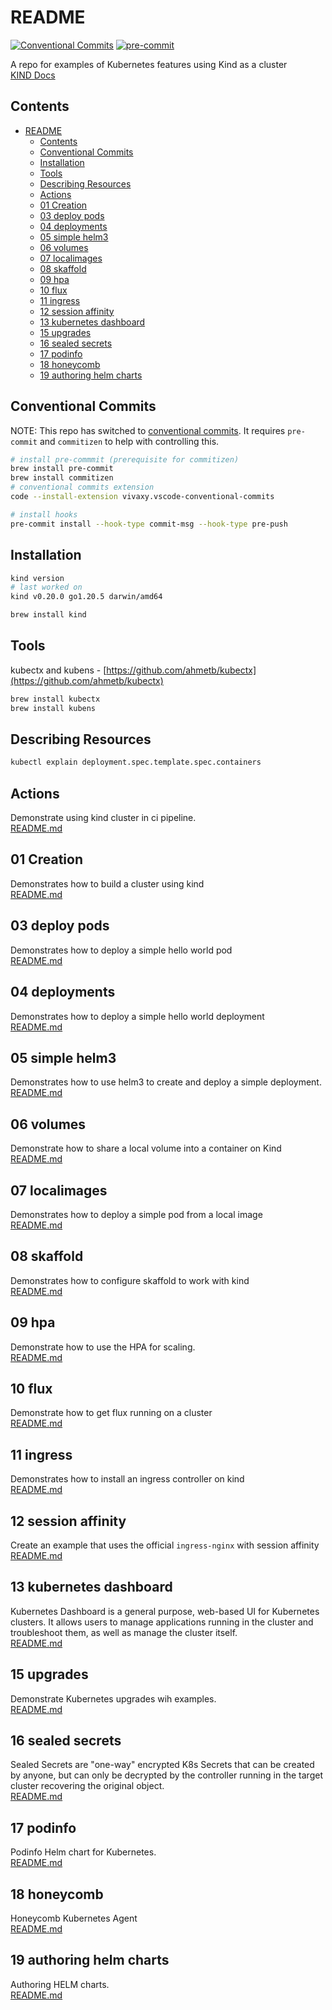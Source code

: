 # README

[![Conventional Commits](https://img.shields.io/badge/Conventional%20Commits-1.0.0-%23FE5196?logo=conventionalcommits&logoColor=white)](https://conventionalcommits.org) [![pre-commit](https://img.shields.io/badge/pre--commit-enabled-brightgreen?logo=pre-commit)](https://github.com/pre-commit/pre-commit)  

A repo for examples of Kubernetes features using Kind as a cluster  
[KIND Docs](https://kind.sigs.k8s.io/docs/user/quick-start/)

## Contents

- [README](#readme)
  - [Contents](#contents)
  - [Conventional Commits](#conventional-commits)
  - [Installation](#installation)
  - [Tools](#tools)
  - [Describing Resources](#describing-resources)
  - [Actions](#actions)
  - [01 Creation](#01-creation)
  - [03 deploy pods](#03-deploy-pods)
  - [04 deployments](#04-deployments)
  - [05 simple helm3](#05-simple-helm3)
  - [06 volumes](#06-volumes)
  - [07 localimages](#07-localimages)
  - [08 skaffold](#08-skaffold)
  - [09 hpa](#09-hpa)
  - [10 flux](#10-flux)
  - [11 ingress](#11-ingress)
  - [12 session affinity](#12-session-affinity)
  - [13 kubernetes dashboard](#13-kubernetes-dashboard)
  - [15 upgrades](#15-upgrades)
  - [16 sealed secrets](#16-sealed-secrets)
  - [17 podinfo](#17-podinfo)
  - [18 honeycomb](#18-honeycomb)
  - [19 authoring helm charts](#19-authoring-helm-charts)

## Conventional Commits

NOTE: This repo has switched to [conventional commits](https://www.conventionalcommits.org/en/v1.0.0). It requires `pre-commit` and `commitizen` to help with controlling this.  

```sh
# install pre-commmit (prerequisite for commitizen)
brew install pre-commit
brew install commitizen
# conventional commits extension
code --install-extension vivaxy.vscode-conventional-commits

# install hooks
pre-commit install --hook-type commit-msg --hook-type pre-push
```

## Installation

```sh
kind version
# last worked on
kind v0.20.0 go1.20.5 darwin/amd64

brew install kind
```

## Tools

kubectx and kubens - [https://github.com/ahmetb/kubectx](https://github.com/ahmetb/kubectx)

```sh
brew install kubectx
brew install kubens
```

## Describing Resources

```sh
kubectl explain deployment.spec.template.spec.containers
```

## Actions

Demonstrate using kind cluster in ci pipeline.  
[README.md](.github/WORKFLOWS.md)  

## 01 Creation

Demonstrates how to build a cluster using kind  
[README.md](01_creation/README.md)  

## 03 deploy pods

Demonstrates how to deploy a simple hello world pod  
[README.md](03_deploy_pod/README.md)  

## 04 deployments

Demonstrates how to deploy a simple hello world deployment  
[README.md](04_deployments/README.md)  

## 05 simple helm3

Demonstrates how to use helm3 to create and deploy a simple deployment.  
[README.md](05_simple_helm3/README.md)  

## 06 volumes

Demonstrate how to share a local volume into a container on Kind  
[README.md](06_volumes/README.md)  

## 07 localimages

Demonstrates how to deploy a simple pod from a local image  
[README.md](07_localimages/README.md)  

## 08 skaffold

Demonstrates how to configure skaffold to work with kind  
[README.md](08_skaffold/README.md)  

## 09 hpa

Demonstrate how to use the HPA for scaling.  
[README.md](09_hpa/README.md)  

## 10 flux

Demonstrate how to get flux running on a cluster  
[README.md](10_flux/README.md)  

## 11 ingress

Demonstrates how to install an ingress controller on kind  
[README.md](11_ingress/README.md)  

## 12 session affinity

Create an example that uses the official `ingress-nginx` with session affinity  
[README.md](12_session_affinity/README.md)  

## 13 kubernetes dashboard

Kubernetes Dashboard is a general purpose, web-based UI for Kubernetes clusters. It allows users to manage applications running in the cluster and troubleshoot them, as well as manage the cluster itself.  
[README.md](13_dashboard/README.md)  

## 15 upgrades

Demonstrate Kubernetes upgrades wih examples.  
[README.md](15_upgrades/README.md)  

## 16 sealed secrets

Sealed Secrets are "one-way" encrypted K8s Secrets that can be created by anyone, but can only be decrypted by the controller running in the target cluster recovering the original object.  
[README.md](16_sealed_secrets/README.md)  

## 17 podinfo

Podinfo Helm chart for Kubernetes.  
[README.md](17_podinfo/README.md)  

## 18 honeycomb

Honeycomb Kubernetes Agent  
[README.md](18_honeycomb/README.md)  

## 19 authoring helm charts

Authoring HELM charts.  
[README.md](19_author_helm_charts/README.md)  

